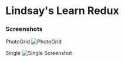 # Lindsay's Learn Redux

### Screenshots

PhotoGrid
![PhotoGrid](https://github.com/lindsaywparker/prework-mod3/learn-redux/photogrid.png "PhotoGrid Screenshot")

Single
![Single Screenshot](https://github.com/lindsaywparker/prework-mod3/tree/master/learn-redux/single.png "Single Screenshot")
